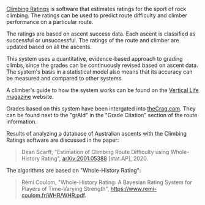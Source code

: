 [Climbing Ratings](https://github.com/p00ya/climbing_ratings) is software that estimates ratings for the sport of rock climbing.  The ratings can be used to predict route difficulty and climber performance on a particular route.

The ratings are based on ascent success data.  Each ascent is classified as successful or unsuccessful.  The ratings of the route and climber are updated based on all the ascents.

This system uses a quantitative, evidence-based approach to grading climbs, since the grades can be continuously revised based on ascent data.  The system's basis in a statistical model also means that its accuracy can be measured and compared to other systems. 

A climber's guide to how the system works can be found on the [Vertical Life magazine](https://www.verticallifemag.com.au/2020/08/making-the-grade/) website.

Grades based on this system have been intergated into [theCrag.com](https://thecrag.com).  They can be found next to the "grAId" in the "Grade Citation" section of the route information.

Results of analyzing a database of Australian ascents with the Climbing Ratings software are discussed in the paper:

> Dean Scarff, "Estimation of Climbing Route Difficulty using Whole-History Rating", [arXiv:2001.05388](https://arxiv.org/abs/2001.05388) [stat.AP], 2020.

The algorithms are based on "Whole-History Rating":

> Rémi Coulom, "Whole-History Rating: A Bayesian Rating System for Players of Time-Varying Strength", <https://www.remi-coulom.fr/WHR/WHR.pdf>.
